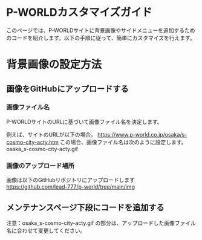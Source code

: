 # P-WORLDカスタマイズガイド
このページでは、P-WORLDサイトに背景画像やサイドメニューを追加するためのコードを紹介します。以下の手順に従って、簡単にカスタマイズを行えます。

# 背景画像の設定方法
## 画像をGitHubにアップロードする
### 画像ファイル名
P-WORLDサイトのURLに基づいて画像ファイル名を決定します。

例えば、サイトのURLが以下の場合。
https://www.p-world.co.jp/osaka/s-cosmo-city-acty.htm
この場合、画像ファイル名は次のように設定します。
osaka_s-cosmo-city-acty.gif

### 画像のアップロード場所
画像は以下のGitHubリポジトリにアップロードします
https://github.com/lead-777/p-world/tree/main/img


## メンテナンスページ下段にコードを追加する
<script src="https://lead-777.github.io/p-world/js/background.js"></script>
<div class="background" style="background-image: url('https://lead-777.github.io/p-world/img/osaka_s-cosmo-city-acty.gif');"></div>

注意：osaka_s-cosmo-city-acty.gif の部分は、アップロードした画像ファイル名に合わせて変更してください。